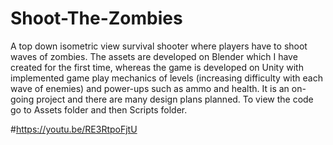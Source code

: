 # Shoot-The-Zombies
A top down isometric view survival shooter where players have to shoot waves of zombies. The assets are developed on Blender which I have created for the first time, whereas the game is developed on Unity with implemented game play mechanics of levels (increasing difficulty with each wave of enemies) and power-ups such as ammo and health. It is an on-going project and there are many design plans planned. To view the code go to Assets folder and then Scripts folder.

#https://youtu.be/RE3RtpoFjtU
